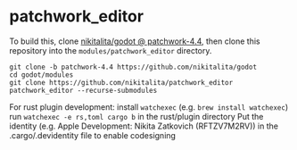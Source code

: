 # patchwork_editor

To build this, clone [nikitalita/godot @ patchwork-4.4](https://github.com/nikitalita/godot/tree/patchwork-4.4), then clone this repository into the `modules/patchwork_editor` directory.

```
git clone -b patchwork-4.4 https://github.com/nikitalita/godot
cd godot/modules
git clone https://github.com/nikitalita/patchwork_editor patchwork_editor --recurse-submodules

```

For rust plugin development:
install `watchexec` (e.g. `brew install watchexec`)
run `watchexec -e rs,toml cargo b` in the rust/plugin directory
Put the identity (e.g. Apple Development: Nikita Zatkovich (RFTZV7M2RV)) in the .cargo/.devidentity file to enable codesigning